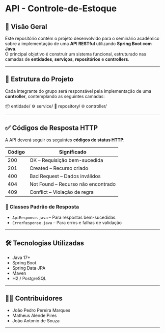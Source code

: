﻿# API - Controle-de-Estoque

## 📌 Visão Geral

Este repositório contém o projeto desenvolvido para o seminário acadêmico sobre a implementação de uma **API RESTful** utilizando **Spring Boot com Java**.  
O principal objetivo é construir um sistema funcional, estruturado nas camadas de **entidades**, **serviços**, **repositórios** e **controllers**.

---

## 📁 Estrutura do Projeto

Cada integrante do grupo será responsável pela implementação de uma **controller**, contemplando as seguintes camadas:

📦 entidade/
⚙️ service/
💾 repository/
🌐 controller/


---

## ✅ Códigos de Resposta HTTP

A API deverá seguir os seguintes **códigos de status HTTP**:

| Código | Significado                        |
| ------ | ---------------------------------- |
| 200    | OK – Requisição bem-sucedida       |
| 201    | Created – Recurso criado           |
| 400    | Bad Request – Dados inválidos      |
| 404    | Not Found – Recurso não encontrado |
| 409    | Conflict – Violação de regra       |

### 📄 Classes Padrão de Resposta

- `ApiResponse.java` – Para respostas bem-sucedidas
- `ErrorResponse.java` – Para erros e falhas de validação


---

## 🛠 Tecnologias Utilizadas

- Java 17+
- Spring Boot
- Spring Data JPA
- Maven
- H2 / PostgreSQL

---

## 👨‍💻 Contribuidores

- João Pedro Pereira Marques
- Matheus Alende Pires
- João Antonio de Souza

---
